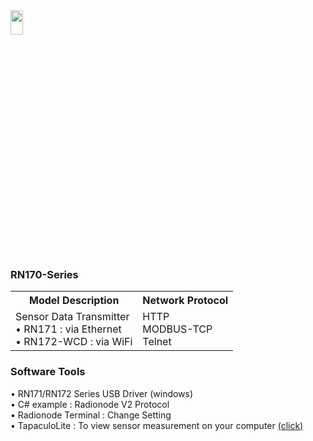 
<img src="https://github.com/user-attachments/assets/771264bf-60dc-46db-bd62-2f0d790b0e11" width="20%" height="10%">
<body>

<h3> RN170-Series</h3>
<table>
    <tr>
        <th>Model Description</th>
        <th>Network Protocol</th>
    </tr>
    <tr>
        <td>
            Sensor Data Transmitter<br>
            • RN171 : via Ethernet <br>
	    • RN172-WCD : via WiFi <br>
        </td>
        <td>
		HTTP<br>
		MODBUS-TCP<br>
		Telnet<br>
	</td>
    </tr>
</table>

<h3> Software Tools</h3>
    <p>
        • RN171/RN172 Series USB Driver (windows)<br>
        • C# example : Radionode V2 Protocol<br>
        • Radionode Terminal : Change Setting<br>
        • TapaculoLite : To view sensor measurement on your computer
       <a href="https://github.com/radionode/UA-SENSOR/tree/94909a081c19ad16308328bf5673431e58449d5c/TapaculoLite" target="_blank">(click)</a>
    </p>
</body>
